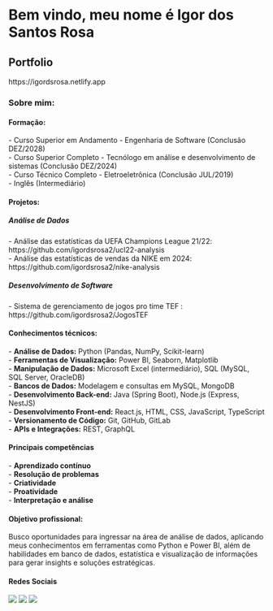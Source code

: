 <h1>Bem vindo, meu nome é Igor dos Santos Rosa</h1>

<h2>Portfolio</h2>
https://igordsrosa.netlify.app

<h3><bold>Sobre mim:</bold></h3>

<h4>Formação:</h4>
- Curso Superior em Andamento - Engenharia de Software (Conclusão DEZ/2028)<br>
- Curso Superior Completo - Tecnólogo em análise e desenvolvimento de sistemas (Conclusão DEZ/2024)<br>
- Curso Técnico Completo - Eletroeletrônica (Conclusão JUL/2019)<br>
- Inglês (Intermediário)

<h4>Projetos:</h4>
<h5>Análise de Dados</h5>
- Análise das estatísticas da UEFA Champions League 21/22: https://github.com/igordsrosa2/ucl22-analysis <br>
- Análise das estatísticas de vendas da NIKE em 2024: https://github.com/igordsrosa2/nike-analysis <br>
<h5>Desenvolvimento de Software</h5>
- Sistema de gerenciamento de jogos pro time TEF : https://github.com/igordsrosa2/JogosTEF

<h4>Conhecimentos técnicos:</h4>
- <strong>Análise de Dados:</strong> Python (Pandas, NumPy, Scikit-learn) <br>
- <strong>Ferramentas de Visualização:</strong> Power BI, Seaborn, Matplotlib</li> <br>
- <strong>Manipulação de Dados:</strong> Microsoft Excel (intermediário), SQL (MySQL, SQL Server, OracleDB)</li> <br>
- <strong>Bancos de Dados:</strong> Modelagem e consultas em MySQL, MongoDB</li> <br>
- <strong>Desenvolvimento Back-end:</strong> Java (Spring Boot), Node.js (Express, NestJS)</li> <br>
- <strong>Desenvolvimento Front-end:</strong> React.js, HTML, CSS, JavaScript, TypeScript</li> <br>
- <strong>Versionamento de Código:</strong> Git, GitHub, GitLab</li> <br>
- <strong>APIs e Integrações:</strong> REST, GraphQL</li> <br>

<h4>Principais competências</h4>
- <strong>Aprendizado contínuo<br></strong>
- <strong>Resolução de problemas<br></strong>
- <strong>Criatividade<br></strong>
- <strong>Proatividade<br></strong>
- <strong>Interpretação e análise<br></strong>

<h4>Objetivo profissional:</h4>
<p>Busco oportunidades para ingressar na área de análise de dados, aplicando meus conhecimentos em ferramentas como Python e Power BI, além de habilidades em banco de dados, estatística e visualização de informações para gerar insights e soluções estratégicas.</p>

<h4>Redes Sociais</h4>
<div> 
  <a href="https://www.linkedin.com/in/igordsrosa/" target="_blank"><img src="https://img.shields.io/badge/-LinkedIn-%230077B5?style=for-the-badge&logo=linkedin&logoColor=white" target="_blank"></a> 
  <a href = "mailto:igordsrosaa@gmail.com"><img src="https://img.shields.io/badge/Gmail-D14836?style=for-the-badge&logo=gmail&logoColor=white" target="_blank"></a>
  <a href="https://www.instagram.com/igoorsr_/" target="_blank"><img src="https://img.shields.io/badge/-Instagram-%23E4405F?style=for-the-badge&logo=instagram&logoColor=white" target="_blank"></a>
</div>
